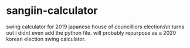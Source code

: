 # sangiin-calculator
swing calculator for 2019 japanese house of councilllors elections\n
turns out i didnt even add the python file. will probably repurpose as a 2020 korean election swing calculator.
